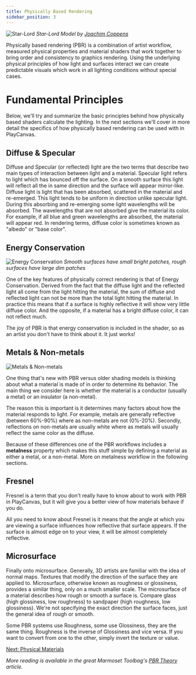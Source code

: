 ```yaml
---
title: Physically Based Rendering
sidebar_position: 3
---
```


![Star-Lord][1]
*Star-Lord Model by [Joachim Coppens][2]*

Physically based rendering (PBR) is a combination of artist workflow, measured physical properties and material shaders that work together to bring order and consistency to graphics rendering. Using the underlying physical principles of how light and surfaces interact we can create predictable visuals which work in all lighting conditions without special cases.

# Fundamental Principles

Below, we'll try and summarize the basic principles behind how physically based shaders calculate the lighting. In the next sections we'll cover in more detail the specifics of how physically based rendering can be used with in PlayCanvas.

## Diffuse & Specular

Diffuse and Specular (or reflected) light are the two terms that describe two main types of interaction between light and a material. Specular light refers to light which has bounced off the surface. On a smooth surface this light will reflect all the in same direction and the surface will appear mirror-like. Diffuse light is light that has been absorbed, scattered in the material and re-emerged. This light tends to be uniform in direction unlike specular light. During this absorbing and re-emerging some light wavelengths will be absorbed. The wavelengths that are not absorbed give the material its color. For example, if all blue and green wavelengths are absorbed, the material will appear red. In rendering terms, diffuse color is sometimes known as "albedo" or "base color".

## Energy Conservation

![Energy Conservation][3]
*Smooth surfaces have small bright patches, rough surfaces have large dim patches*

One of the key features of physically correct rendering is that of Energy Conservation. Derived from the fact that the diffuse light and the reflected light all come from the light hitting the material, the sum of diffuse and reflected light can not be more than the total light hitting the material. In practice this means that if a surface is highly reflective it will show very little diffuse color. And the opposite, if a material has a bright diffuse color, it can not reflect much.

The joy of PBR is that energy conservation is included in the shader, so as an artist you don't have to think about it. It just works!

## Metals & Non-metals

![Metals & Non-metals][4]

One thing that's new with PBR versus older shading models is thinking about what a material is made of in order to determine its behavior. The main thing we consider here is whether the material is a conductor (usually a metal) or an insulator (a non-metal).

The reason this is important is it determines many factors about how the material responds to light. For example, metals are generally reflective (between 60%-90%) where as non-metals are not (0%-20%). Secondly, reflections on non-metals are usually white where as metals will usually reflect the same color as the diffuse.

Because of these differences one of the PBR workflows includes a **metalness** property which makes this stuff simple by defining a material as either a metal, or a non-metal. More on metalness workflow in the following sections.

## Fresnel

Fresnel is a term that you don't really have to know about to work with PBR in PlayCanvas, but it will give you a better view of how materials behave if you do.

All you need to know about Fresnel is it means that the angle at which you are viewing a surface influences how reflective that surface appears. If the surface is almost edge on to your view, it will be almost completely reflective.

## Microsurface

Finally onto microsurface. Generally, 3D artists are familiar with the idea of normal maps. Textures that modify the direction of the surface they are applied to. Microsurface, otherwise known as roughness or glossiness, provides a similar thing, only on a much smaller scale. The microsurface of a material describes how rough or smooth a surface is. Compare glass (high glossiness, low roughness) to sandpaper (high roughness, low glossiness). We're not specifying the exact direction the surface faces, just the general idea of rough or smooth.

Some PBR systems use Roughness, some use Glossiness, they are the same thing. Roughness is the inverse of Glossiness and vice versa. If you want to convert from one to the other, simply invert the texture or value.

[Next: Physical Materials][6]

*More reading is available in the great Marmoset Toolbag's [PBR Theory][5] article.*

[1]: /images/user-manual/graphics/physical-rendering/star-lord.jpg
[2]: https://www.joachimcoppens.com/
[3]: /images/user-manual/graphics/physical-rendering/energy-conservation.jpg
[4]: /images/user-manual/graphics/physical-rendering/materials.jpg
[5]: https://www.marmoset.co/toolbag/learn/pbr-theory
[6]: /user-manual/graphics/physical-rendering/physical-materials
